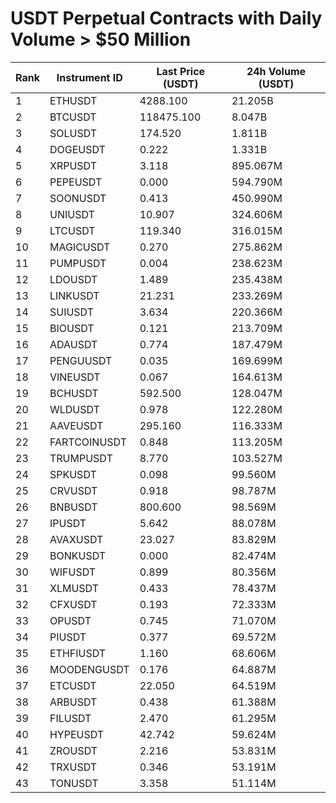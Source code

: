 # USDT Perpetual Contracts with Daily Volume > $50 Million

| Rank | Instrument ID | Last Price (USDT) | 24h Volume (USDT) |
|------|---------------|-------------------|-------------------|
| 1 | ETHUSDT | 4288.100 | 21.205B |
| 2 | BTCUSDT | 118475.100 | 8.047B |
| 3 | SOLUSDT | 174.520 | 1.811B |
| 4 | DOGEUSDT | 0.222 | 1.331B |
| 5 | XRPUSDT | 3.118 | 895.067M |
| 6 | PEPEUSDT | 0.000 | 594.790M |
| 7 | SOONUSDT | 0.413 | 450.990M |
| 8 | UNIUSDT | 10.907 | 324.606M |
| 9 | LTCUSDT | 119.340 | 316.015M |
| 10 | MAGICUSDT | 0.270 | 275.862M |
| 11 | PUMPUSDT | 0.004 | 238.623M |
| 12 | LDOUSDT | 1.489 | 235.438M |
| 13 | LINKUSDT | 21.231 | 233.269M |
| 14 | SUIUSDT | 3.634 | 220.366M |
| 15 | BIOUSDT | 0.121 | 213.709M |
| 16 | ADAUSDT | 0.774 | 187.479M |
| 17 | PENGUUSDT | 0.035 | 169.699M |
| 18 | VINEUSDT | 0.067 | 164.613M |
| 19 | BCHUSDT | 592.500 | 128.047M |
| 20 | WLDUSDT | 0.978 | 122.280M |
| 21 | AAVEUSDT | 295.160 | 116.333M |
| 22 | FARTCOINUSDT | 0.848 | 113.205M |
| 23 | TRUMPUSDT | 8.770 | 103.527M |
| 24 | SPKUSDT | 0.098 | 99.560M |
| 25 | CRVUSDT | 0.918 | 98.787M |
| 26 | BNBUSDT | 800.600 | 98.569M |
| 27 | IPUSDT | 5.642 | 88.078M |
| 28 | AVAXUSDT | 23.027 | 83.829M |
| 29 | BONKUSDT | 0.000 | 82.474M |
| 30 | WIFUSDT | 0.899 | 80.356M |
| 31 | XLMUSDT | 0.433 | 78.437M |
| 32 | CFXUSDT | 0.193 | 72.333M |
| 33 | OPUSDT | 0.745 | 71.070M |
| 34 | PIUSDT | 0.377 | 69.572M |
| 35 | ETHFIUSDT | 1.160 | 68.606M |
| 36 | MOODENGUSDT | 0.176 | 64.887M |
| 37 | ETCUSDT | 22.050 | 64.519M |
| 38 | ARBUSDT | 0.438 | 61.388M |
| 39 | FILUSDT | 2.470 | 61.295M |
| 40 | HYPEUSDT | 42.742 | 59.624M |
| 41 | ZROUSDT | 2.216 | 53.831M |
| 42 | TRXUSDT | 0.346 | 53.191M |
| 43 | TONUSDT | 3.358 | 51.114M |
